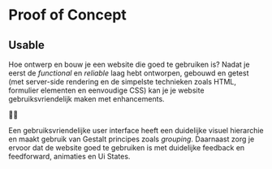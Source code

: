 # Proof of Concept

## Usable

<!-- Over wat je kunt doen om de UX van een website beter te maken en te verrijken met micro-interacties, animaties, en ui states. -->

Hoe ontwerp en bouw je een website die goed te gebruiken is? Nadat je eerst de *functional* en *reliable* laag hebt ontworpen, gebouwd en getest (met server-side rendering en de simpelste technieken zoals HTML, formulier elementen en eenvoudige CSS) kan je je website gebruiksvriendelijk maken met enhancements.

🍴🍔

Een gebruiksvriendelijke user interface heeft een duidelijke visuel hierarchie en maakt gebruik van Gestalt principes zoals *grouping*. Daarnaast zorg je ervoor dat de website goed te gebruiken is met duidelijke feedback en feedforward, animaties en Ui States.



<!--
### Aanpak

Over de usabel laag van de piramide (Wat is UX eigenlijk?)
Herhaling: Over feedback/feedforward, gestalt/grouping van info (en cognitive overload), over visuele hierarchie, over micro interacties en animatie.
UI states
Animaties: Disney principes
Micro interacties
-->
<!-- 
Een gebruikesvriendelijke website ontwerp en bouw je met moderne web technieken én fallback. Als een browser een moderne CSS techniek, zoals een masonry layout met grid,   ... 

Over browser ondersteuning, over feature detection

Over wat je doet in js zodat buttons en animaties de boel niet verkloten
-->
